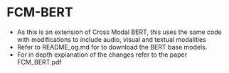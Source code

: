 # FCM-BERT

-	As this is an extension of Cross Modal BERT, this uses the same code with modifications to include audio, visual and textual modalities
-	Refer to README_og.md for to download the BERT base models.
- For in depth explanation of the changes refer to the paper FCM_BERT.pdf

